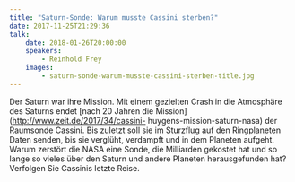 ```yaml
---
title: "Saturn-Sonde: Warum musste Cassini sterben?"
date: 2017-11-25T21:29:36
talk:
    date: 2018-01-26T20:00:00
    speakers:
        - Reinhold Frey
    images:
        - saturn-sonde-warum-musste-cassini-sterben-title.jpg
---
```

Der Saturn war ihre Mission. Mit einem gezielten Crash in die Atmosphäre des Saturns endet [nach 20 Jahren die Mission](http://www.zeit.de/2017/34/cassini- huygens-mission-saturn-nasa) der Raumsonde Cassini. Bis zuletzt soll sie im Sturzflug auf den Ringplaneten Daten senden, bis sie verglüht, verdampft und in dem Planeten aufgeht. Warum zerstört die NASA eine Sonde, die Milliarden gekostet hat und so lange so vieles über den Saturn und andere Planeten herausgefunden hat? Verfolgen Sie Cassinis letzte Reise.

